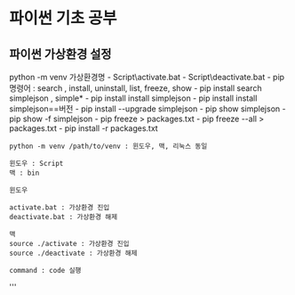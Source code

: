 # 파이썬 기초 공부


## 파이썬 가상환경 설정

python -m venv 가상환경명
	- Script\activate.bat
	- Script\deactivate.bat
	- pip 명령어 : search , install, uninstall, list, freeze, show
	- pip install search simplejson , simple*
	- pip install install simplejson
	- pip install install simplejson==버전
	- pip install --upgrade simplejson
	- pip show simplejson
	- pip show -f simplejson
	- pip freeze > packages.txt
	- pip freeze --all > packages.txt
	- pip install -r packages.txt


	python -m venv /path/to/venv : 윈도우, 맥, 리눅스 동일

	윈도우 : Script
	맥 : bin

	윈도우 

	activate.bat : 가상환경 진입
	deactivate.bat : 가상환경 해제

	맥
	source ./activate : 가상환경 진입
	source ./deactivate : 가상환경 해제

	command : code 실행
'''
